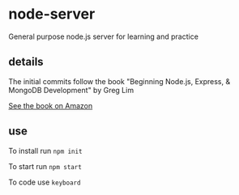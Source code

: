 # node-server
 General purpose node.js server for learning and practice

## details
The initial commits follow the book "Beginning Node.js, Express, & MongoDB Development" by Greg Lim

[See the book on Amazon](https://www.amazon.com/Beginning-Node-js-Express-MongoDB-Development/dp/1078379556)

## use
To install run `npm init`

To start run `npm start`

To code use `keyboard`
